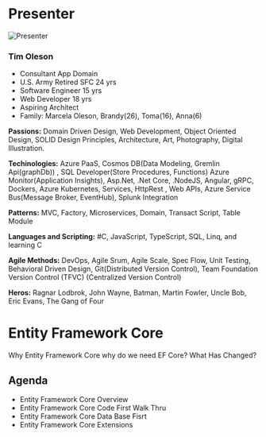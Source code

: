 # Presenter
![Presenter](https://github.com/kwkraus/HOW-Sessions/blob/master/sessions/entityframeworkcore/images/TimOlesonPhoto.jpg)

### Tim Oleson

- Consultant App Domain 
- U.S. Army Retired SFC 24 yrs 
- Software Engineer 15 yrs
- Web Developer 18 yrs
- Aspiring Architect 
- Family: Marcela Oleson, Brandy(26), Toma(16), Anna(6)

**Passions:** Domain Driven Design, Web Development, Object Oriented Design, SOLID Design Principles, Architecture, 
Art, Photography, Digital Illustration.

**Techinologies:** Azure PaaS, Cosmos DB(Data Modeling, Gremlin Api(graphDb)) , SQL Developer(Store Procedures, Functions) Azure Monitor(Application Insights), Asp.Net, .Net Core, .NodeJS,  Angular,  gRPC, Dockers, Azure Kubernetes, Services, HttpRest , Web APIs, Azure Service Bus(Message Broker, EventHub), Splunk Integration 

**Patterns:** MVC, Factory, Microservices, Domain, Transact Script, Table Module

**Languages and Scripting:** #C, JavaScript, TypeScript, SQL, Linq, and learning C

**Agile Methods:** DevOps, Agile Srum, Agile Scale, Spec Flow, Unit Testing, Behavioral Driven Design, Git(Distributed Version Control), Team Foundation Version Control (TFVC) (Centralized Version Control)

**Heros:** Ragnar Lodbrok, John Wayne, Batman, Martin Fowler, Uncle Bob, Eric Evans, The Gang of Four

# Entity Framework Core

Why Entity Framework Core why do we need EF Core?
What Has Changed?


## Agenda 

* Entity Framework Core Overview
* Entity Framework Core Code First Walk Thru
* Entity Framework Core Data Base Fisrt 
* Entity Framework Core Extensions 